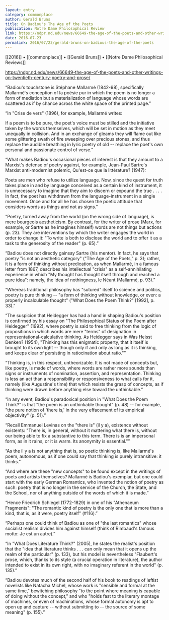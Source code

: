 ```yaml
---
layout: entry
category: commonplace
author: Gerald Bruns
title: On Badiou's The Age of the Poets
publication: Notre Dame Philosophical Review
link: https://ndpr.nd.edu/news/66649-the-age-of-the-poets-and-other-writings-on-twentieth-century-poetry-and-prose/
date: 2016-07-23
permalink: 2016/07/23/gerald-bruns-on-badious-the-age-of-the-poets
---
```


[[2016]] • [[commonplace]] • [[Gerald Bruns]] • [[Notre Dame Philosophical Reviews]]

https://ndpr.nd.edu/news/66649-the-age-of-the-poets-and-other-writings-on-twentieth-century-poetry-and-prose/

“Badiou's touchstone is Stéphane Mallarmé (1842-98), specifically Mallarmé's conception of la poésie pur in which the poem is no longer a form of mediation but a materialization of language whose words are scattered as if by chance across the white space of the printed page.”

“In "Crise de vers" (1896), for example, Mallarmé writes:

If a poem is to be pure, the poet's voice must be stilled and the initiative taken by the words themselves, which will be set in motion as they meet unequally in collision. And in an exchange of gleams they will flame out like some glittering swath of fire sweeping over precious stones, and thus replace the audible breathing in lyric poetry of old -- replace the poet's own personal and passionate control of verse.”

“What makes Badiou's occasional pieces of interest is that they amount to a Marxist's defense of poetry against, for example, Jean-Paul Sartre's Marxist anti-modernist polemic, Qu'est-ce que la littérature? (1947):

Poets are men who refuse to utilize language. Now, since the quest for truth takes place in and by language conceived as a certain kind of instrument, it is unnecessary to imagine that they aim to discern or expound the true . . . . In fact, the poet has withdrawn from the language-instrument in a single movement. Once and for all he has chosen the poetic attitude that considers words as things and not as signs.”

“Poetry, turned away from the world (on the wrong side of language), is mere bourgeois aestheticism. By contrast, for the writer of prose (Marx, for example, or Sartre as he imagines himself) words are not things but actions (p. 23). They are interventions by which the writer engages the world in order to change it: "To write is both to disclose the world and to offer it as a task to the generosity of the reader" (p. 65).”

“Badiou does not directly gainsay Sartre (his mentor). In fact, he says that poetry "is not an aesthetic category" ("The Age of the Poets," p. 3); rather, it is a form of thinking without predication, as when Mallarmé, in a famous letter from 1867, describes his intellectual "crisis" as a self-annihilating experience in which "My thought has thought itself through and reached a pure idea": namely, the idea of nothingness, le Néant (Mallarmé, p. 93).”

“Whereas traditional philosophy has "sutured" itself to science and politics, poetry is pure thinking -- "a form of thinking without knowledge, or even: a properly incalculable thought" ("What Does the Poem Think?" [1992], p. 33).”

“The suspicion that Heidegger has had a hand in shaping Badiou's position is confirmed by his essay on "The Philosophical Status of the Poem after Heidegger" (1992), where poetry is said to free thinking from the logic of propositions in which words are mere "terms" of designation in representational-calculative thinking. As Heidegger says in Was Heisst Denken? (1954), "Thinking has this enigmatic property, that it itself is brought to its own light -- though only if and only as long as it is thinking, and keeps clear of persisting in ratiocination about ratio."”

“Thinking is, in this respect, untheorizable. It is not made of concepts but, like poetry, is made of words, where words are rather more sounds than signs or instruments of nomination, assertion, and representation. Thinking is less an act than a responsibility or responsiveness to what calls for it, namely (like Augustine's time) that which resists the grasp of concepts, as if thinking were drawn before anything else toward the unthinkable.”

“In any event, Badiou's paradoxical position in "What Does the Poem Think?" is that "the poem is an unthinkable thought" (p. 48) -- for example, "the pure notion of 'there is,' in the very effacement of its empirical objectivity" (p. 51).”

“Recall Emmanuel Levinas on the "there is" (il y a), existence without existents: "There is, in general, without it mattering what there is, without our being able to fix a substantive to this term. There is is an impersonal form, as in it rains, or it is warm. Its anonymity is essential."”

“As the il y a is not anything that is, so poetic thinking is, like Mallarmé's poem, autonomous, as if one could say that thinking is purely intransitive: it thinks.”

“And where are these "new concepts" to be found except in the writings of poets and artists themselves? Mallarmé is Badiou's exemplar, but one could start with the early German Romantics, who invented the notion of poetry as such: poetry that is no longer in the service of the Church, the State, and the School, nor of anything outside of the words of which it is made.”

“Hence Friedrich Schlegel (1772-1829) in one of his "Athenaeum Fragments": "The romantic kind of poetry is the only one that is more than a kind, that is, as it were, poetry itself" (#116).”

“Perhaps one could think of Badiou as one of "the last romantics" whose socialist realism divides him against himself (think of Rimbaud's famous motto: Je est un autre).”

“In "What Does Literature Think?" (2005), he states the realist's position that the "idea that literature thinks . . . can only mean that it opens up the realm of the particular" (p. 133), but his model is nevertheless "Flaubert's prose, which, thanks to its style (a crucial operation in literature), the author intended to exist in its own right, with no imaginary referent in the world" (p. 135).”

“Badiou devotes much of the second half of his book to readings of leftist novelists like Natacha Michel, whose work is "sensible and formal at the same time," bewitching philosophy "to the point where meaning is capable of doing without the concept," and who "holds fast to the literary montage of machines, or even of machinations, whose formal autonomy is apt to open up and capture -- without submitting to -- the source of some meaning" (p. 155).”
